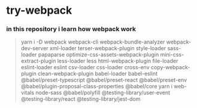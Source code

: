 # try-webpack
### in this repository i learn how webpack work


> yarn i -D webpack webpack-cli webpack-bundle-analyzer webpack-dev-server xml-loader terser-webpack-plugin style-loader sass-loader papaparse optimize-css-assets-webpack-plugin mini-css-extract-plugin less-loader less html-webpack-plugin file-loader  eslint-loader  eslint csv-loader css-loader cross-env copy-webpack-plugin clean-webpack-plugin babel-loader babel-eslint @babel/preset-typescript @babel/preset-react @babel/preset-env @babel/plugin-proposal-class-properties @babel/core
> yarn i web-vitals node-sass @babel/polyfill @testing-library/user-event @testing-library/react @testing-library/jest-dom
